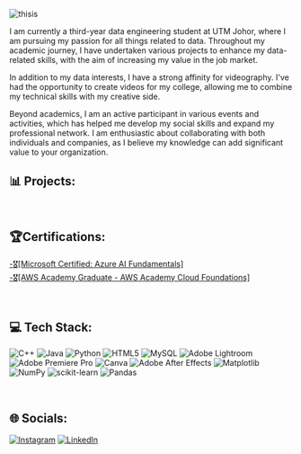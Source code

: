 ![thisis](https://github.com/drshahizan/HPDP/assets/142320760/212660f1-b57c-4df6-bbc9-ae1ee57c3abf)

<p>I am currently a third-year data engineering student at UTM Johor, where I am pursuing my passion for all things related to data. Throughout my academic journey, I have undertaken various projects to enhance my data-related skills, with the aim of increasing my value in the job market.

In addition to my data interests, I have a strong affinity for videography. I've had the opportunity to create videos for my college, allowing me to combine my technical skills with my creative side.

Beyond academics, I am an active participant in various events and activities, which has helped me develop my social skills and expand my professional network. I am enthusiastic about collaborating with both individuals and companies, as I believe my knowledge can add significant value to your organization.</p>



## 📊 Projects:


<br>


## 🏆Certifications:
<a href='https://www.credly.com/badges/8c40861a-c2d4-41a7-828a-0b8228e37024' styles="color:white;">-🎖️[Microsoft Certified: Azure AI Fundamentals]</a><br>
<a href='https://www.credly.com/badges/94ba700a-cbe6-43a4-969e-44dfdbd5a329'>-🎖️[AWS Academy Graduate - AWS Academy Cloud Foundations]</a>

<br>

## 💻 Tech Stack:
![C++](https://img.shields.io/badge/c++-%2300599C.svg?style=flat&logo=c%2B%2B&logoColor=white) ![Java](https://img.shields.io/badge/java-%23ED8B00.svg?style=flat&logo=openjdk&logoColor=white) ![Python](https://img.shields.io/badge/python-3670A0?style=flat&logo=python&logoColor=ffdd54) ![HTML5](https://img.shields.io/badge/html5-%23E34F26.svg?style=flat&logo=html5&logoColor=white) ![MySQL](https://img.shields.io/badge/mysql-%2300000f.svg?style=flat&logo=mysql&logoColor=white) ![Adobe Lightroom](https://img.shields.io/badge/Adobe%20Lightroom-31A8FF.svg?style=flat&logo=Adobe%20Lightroom&logoColor=white) ![Adobe Premiere Pro](https://img.shields.io/badge/Adobe%20Premiere%20Pro-9999FF.svg?style=flat&logo=Adobe%20Premiere%20Pro&logoColor=white) ![Canva](https://img.shields.io/badge/Canva-%2300C4CC.svg?style=flat&logo=Canva&logoColor=white) ![Adobe After Effects](https://img.shields.io/badge/Adobe%20After%20Effects-9999FF.svg?style=flat&logo=Adobe%20After%20Effects&logoColor=white) ![Matplotlib](https://img.shields.io/badge/Matplotlib-%23ffffff.svg?style=flat&logo=Matplotlib&logoColor=black) ![NumPy](https://img.shields.io/badge/numpy-%23013243.svg?style=flat&logo=numpy&logoColor=white) ![scikit-learn](https://img.shields.io/badge/scikit--learn-%23F7931E.svg?style=flat&logo=scikit-learn&logoColor=white) ![Pandas](https://img.shields.io/badge/pandas-%23150458.svg?style=flat&logo=pandas&logoColor=white)

<br>

## 🌐 Socials:
[![Instagram](https://img.shields.io/badge/Instagram-%23E4405F.svg?logo=Instagram&logoColor=white)](https://instagram.com/izzat.kiwi) [![LinkedIn](https://img.shields.io/badge/LinkedIn-%230077B5.svg?logo=linkedin&logoColor=white)](https://linkedin.com/in/https://www.linkedin.com/in/izzat-haqeemi-bin-hairudin-76a207269/) 

<br>



<br>
